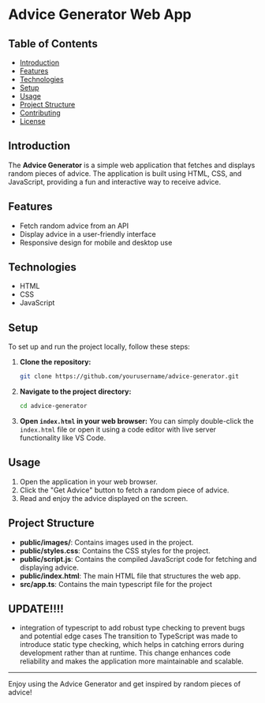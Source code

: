 # Advice Generator Web App

## Table of Contents
- [Introduction](#introduction)
- [Features](#features)
- [Technologies](#technologies)
- [Setup](#setup)
- [Usage](#usage)
- [Project Structure](#project-structure)
- [Contributing](#contributing)
- [License](#license)

## Introduction
The **Advice Generator** is a simple web application that fetches and displays random pieces of advice. The application is built using HTML, CSS, and JavaScript, providing a fun and interactive way to receive advice.

## Features
- Fetch random advice from an API
- Display advice in a user-friendly interface
- Responsive design for mobile and desktop use

## Technologies
- HTML
- CSS
- JavaScript

## Setup
To set up and run the project locally, follow these steps:

1. **Clone the repository:**
    ```sh
    git clone https://github.com/yourusername/advice-generator.git
    ```

2. **Navigate to the project directory:**
    ```sh
    cd advice-generator
    ```

3. **Open `index.html` in your web browser:**
    You can simply double-click the `index.html` file or open it using a code editor with live server functionality like VS Code.

## Usage
1. Open the application in your web browser.
2. Click the "Get Advice" button to fetch a random piece of advice.
3. Read and enjoy the advice displayed on the screen.

## Project Structure


- **public/images/**: Contains images used in the project.
- **public/styles.css**: Contains the CSS styles for the project.
- **public/script.js**: Contains the  compiled JavaScript code for fetching and displaying advice.
- **public/index.html**: The main HTML file that structures the web app.
- **src/app.ts**: Contains the main typescript file for the project

## UPDATE!!!!
- integration of typescript to add robust type checking to prevent bugs and potential edge cases
The transition to TypeScript was made to introduce static type checking, which helps in catching errors during development rather than at runtime.
This change enhances code reliability and makes the application more maintainable and scalable.

---

Enjoy using the Advice Generator and get inspired by random pieces of advice!

